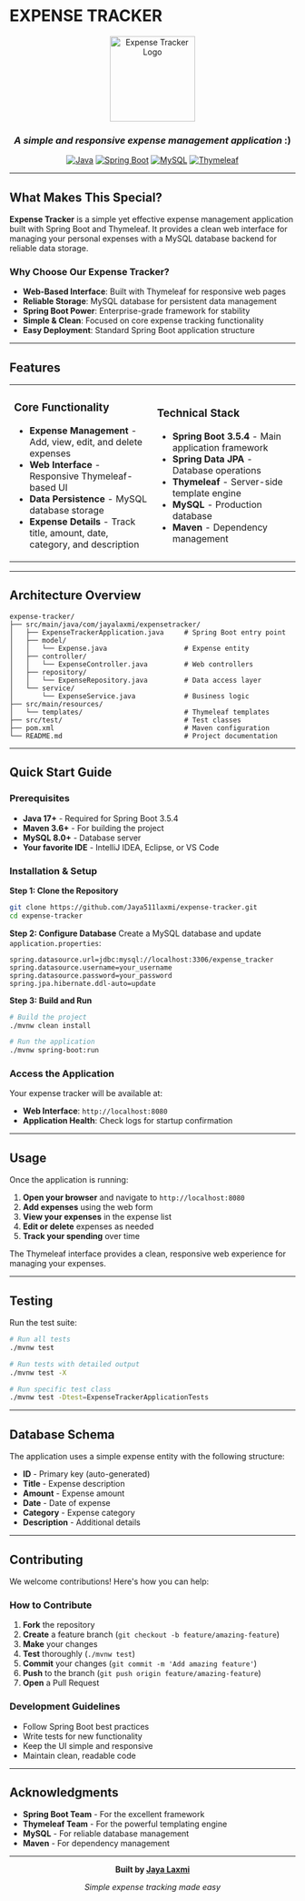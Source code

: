 # EXPENSE TRACKER

<div align="center">
  <img src="https://github.com/user-attachments/assets/542d899c-7d2f-41ca-bd06-7841a33b61ec" alt="Expense Tracker Logo" width="150"/>
  
  ### *A simple and responsive expense management application* :)
  
  [![Java](https://img.shields.io/badge/Java-17+-ED8B00?style=for-the-badge&logo=openjdk&logoColor=white)](https://www.oracle.com/java/)
  [![Spring Boot](https://img.shields.io/badge/Spring_Boot-3.5.4-6DB33F?style=for-the-badge&logo=spring-boot&logoColor=white)](https://spring.io/projects/spring-boot)
  [![MySQL](https://img.shields.io/badge/MySQL-4479A1?style=for-the-badge&logo=mysql&logoColor=white)](https://www.mysql.com/)
  [![Thymeleaf](https://img.shields.io/badge/Thymeleaf-005F0F?style=for-the-badge&logo=thymeleaf&logoColor=white)](https://www.thymeleaf.org/)

</div>

---

## What Makes This Special?

**Expense Tracker** is a simple yet effective expense management application built with Spring Boot and Thymeleaf. It provides a clean web interface for managing your personal expenses with a MySQL database backend for reliable data storage.

### Why Choose Our Expense Tracker?

- **Web-Based Interface**: Built with Thymeleaf for responsive web pages
- **Reliable Storage**: MySQL database for persistent data management
- **Spring Boot Power**: Enterprise-grade framework for stability
- **Simple & Clean**: Focused on core expense tracking functionality
- **Easy Deployment**: Standard Spring Boot application structure

---

## Features

<table>
<tr>
<td width="50%">

### **Core Functionality**
- **Expense Management** - Add, view, edit, and delete expenses
- **Web Interface** - Responsive Thymeleaf-based UI
- **Data Persistence** - MySQL database storage
- **Expense Details** - Track title, amount, date, category, and description

</td>
<td width="50%">

### **Technical Stack**
- **Spring Boot 3.5.4** - Main application framework
- **Spring Data JPA** - Database operations
- **Thymeleaf** - Server-side template engine
- **MySQL** - Production database
- **Maven** - Dependency management

</td>
</tr>
</table>

---

## Architecture Overview

```
expense-tracker/
├── src/main/java/com/jayalaxmi/expensetracker/
│   ├── ExpenseTrackerApplication.java     # Spring Boot entry point
│   ├── model/
│   │   └── Expense.java                   # Expense entity
│   ├── controller/
│   │   └── ExpenseController.java         # Web controllers
│   ├── repository/
│   │   └── ExpenseRepository.java         # Data access layer
│   └── service/
│       └── ExpenseService.java            # Business logic
├── src/main/resources/
│   └── templates/                         # Thymeleaf templates
├── src/test/                              # Test classes
├── pom.xml                                # Maven configuration
└── README.md                              # Project documentation
```

---

## Quick Start Guide

### Prerequisites

- **Java 17+** - Required for Spring Boot 3.5.4
- **Maven 3.6+** - For building the project
- **MySQL 8.0+** - Database server
- **Your favorite IDE** - IntelliJ IDEA, Eclipse, or VS Code

### Installation & Setup

**Step 1: Clone the Repository**
```bash
git clone https://github.com/Jaya511laxmi/expense-tracker.git
cd expense-tracker
```

**Step 2: Configure Database**
Create a MySQL database and update `application.properties`:
```properties
spring.datasource.url=jdbc:mysql://localhost:3306/expense_tracker
spring.datasource.username=your_username
spring.datasource.password=your_password
spring.jpa.hibernate.ddl-auto=update
```

**Step 3: Build and Run**
```bash
# Build the project
./mvnw clean install

# Run the application
./mvnw spring-boot:run
```

### Access the Application

Your expense tracker will be available at:
- **Web Interface**: `http://localhost:8080`
- **Application Health**: Check logs for startup confirmation

---

## Usage

Once the application is running:

1. **Open your browser** and navigate to `http://localhost:8080`
2. **Add expenses** using the web form
3. **View your expenses** in the expense list
4. **Edit or delete** expenses as needed
5. **Track your spending** over time

The Thymeleaf interface provides a clean, responsive web experience for managing your expenses.

---

## Testing

Run the test suite:

```bash
# Run all tests
./mvnw test

# Run tests with detailed output
./mvnw test -X

# Run specific test class
./mvnw test -Dtest=ExpenseTrackerApplicationTests
```

---

## Database Schema

The application uses a simple expense entity with the following structure:

- **ID** - Primary key (auto-generated)
- **Title** - Expense description
- **Amount** - Expense amount
- **Date** - Date of expense
- **Category** - Expense category
- **Description** - Additional details

---

## Contributing

We welcome contributions! Here's how you can help:

### How to Contribute

1. **Fork** the repository
2. **Create** a feature branch (`git checkout -b feature/amazing-feature`)
3. **Make** your changes
4. **Test** thoroughly (`./mvnw test`)
5. **Commit** your changes (`git commit -m 'Add amazing feature'`)
6. **Push** to the branch (`git push origin feature/amazing-feature`)
7. **Open** a Pull Request

### Development Guidelines

- Follow Spring Boot best practices
- Write tests for new functionality
- Keep the UI simple and responsive
- Maintain clean, readable code

---

## Acknowledgments

- **Spring Boot Team** - For the excellent framework
- **Thymeleaf Team** - For the powerful templating engine
- **MySQL** - For reliable database management
- **Maven** - For dependency management

---

<div align="center">

**Built by [Jaya Laxmi](https://github.com/Jaya511laxmi)**

*Simple expense tracking made easy*

</div>

